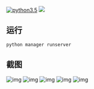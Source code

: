 [![python3.5](https://img.shields.io/badge/python-3.5-brightgreen.svg)]()
![](https://img.shields.io/travis/USER/REPO.svg)
## 运行
```
python manager runserver
```
## 截图
![img](https://i.loli.net/2018/05/20/5b017279bbbad.png)
![img](https://i.loli.net/2018/05/20/5b01727a0449b.png)
![img](https://i.loli.net/2018/05/20/5b01727a04492.png)
![img](https://i.loli.net/2018/05/20/5b01727a1891f.png)
![img](https://i.loli.net/2018/05/20/5b01727a189bd.png)